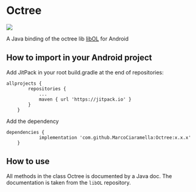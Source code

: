 # Octree
[![](https://jitpack.io/v/MarcoCiaramella/Octree.svg)](https://jitpack.io/#MarcoCiaramella/Octree)

A Java binding of the octree lib [libOL](https://github.com/LoicMarechal/libOL) for Android
## How to import in your Android project
Add JitPack in your root build.gradle at the end of repositories:
```
allprojects {
		repositories {
			...
			maven { url 'https://jitpack.io' }
		}
	}
```
Add the dependency
```
dependencies {
	        implementation 'com.github.MarcoCiaramella:Octree:x.x.x'
	}
```
## How to use
All methods in the class Octree is documented by a Java doc. The documentation is taken from the `libOL`
repository.